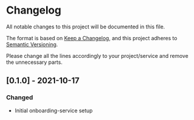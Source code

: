 <!-- @format -->

# Changelog

All notable changes to this project will be documented in this file.

The format is based on [Keep a Changelog](https://keepachangelog.com/en/1.0.0/), and this project adheres to [Semantic Versioning](https://semver.org/spec/v2.0.0.html).

Please change all the lines accordingly to your project/service and remove the unnecessary parts.

## [0.1.0] - 2021-10-17

### Changed

- Initial onboarding-service setup
